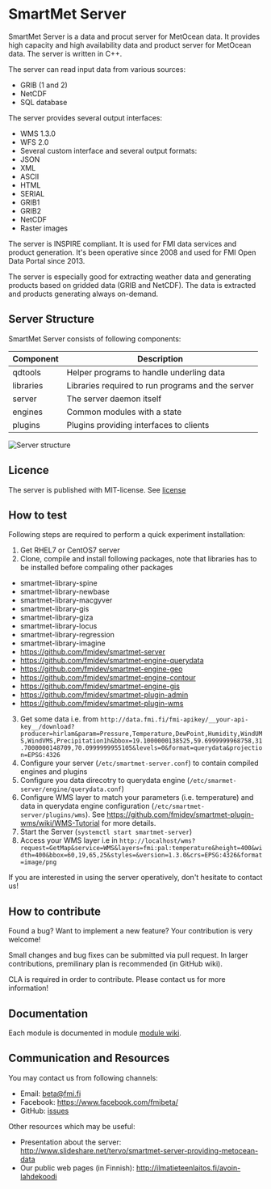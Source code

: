 # SmartMet Server
SmartMet Server is a data and procut server for MetOcean data. It provides high capacity and high availability data and product server for MetOcean data. The server is written in C++. 

The server can read input data from various sources:
* GRIB (1 and 2) 
* NetCDF
* SQL database

The server provides several output interfaces:
* WMS 1.3.0
* WFS 2.0
* Several custom interface
and several output formats:
* JSON
* XML
* ASCII
* HTML
* SERIAL
* GRIB1
* GRIB2 
* NetCDF
* Raster images

The server is INSPIRE compliant. It is used for FMI data services and product generation. It's been operative since 2008 and used for FMI Open Data Portal since 2013.

The server is especially good for extracting weather data and generating products based on gridded data (GRIB and NetCDF). The data is extracted and products generating always on-demand. 

## Server Structure
SmartMet Server consists of following components:

| Component       |Description                                       |
|-----------------|--------------------------------------------------|
| qdtools         |Helper programs to handle underling data          | 
| libraries       |Libraries required to run programs and the server |
| server          |The server daemon itself                          |
| engines         |Common modules with a state                       |
| plugins         |Plugins providing interfaces to clients           |

![](https://github.com/fmidev/smartmet-server/blob/master/SmartMet_Structure.png "Server structure")

## Licence
The server is published with MIT-license. See [license](../blob/master/LICENCE)

## How to test
Following steps are required to perform a quick experiment installation:

1. Get RHEL7 or CentOS7 server
2. Clone, compile and install following packages, note that libraries has to be installed before compaling other packages
  * smartmet-library-spine 
  * smartmet-library-newbase 
  * smartmet-library-macgyver
  * smartmet-library-gis
  * smartmet-library-giza
  * smartmet-library-locus
  * smartmet-library-regression
  * smartmet-library-imagine
  * https://github.com/fmidev/smartmet-server
  * https://github.com/fmidev/smartmet-engine-querydata
  * https://github.com/fmidev/smartmet-engine-geo
  * https://github.com/fmidev/smartmet-engine-contour
  * https://github.com/fmidev/smartmet-engine-gis
  * https://github.com/fmidev/smartmet-plugin-admin
  * https://github.com/fmidev/smartmet-plugin-wms

3. Get some data i.e. from `http://data.fmi.fi/fmi-apikey/__your-api-key__/download?producer=hirlam&param=Pressure,Temperature,DewPoint,Humidity,WindUMS,WindVMS,Precipitation1h&bbox=19.1000000138525,59.6999999968758,31.7000000148709,70.0999999955105&levels=0&format=querydata&projection=EPSG:4326`
4. Configure your server (`/etc/smartmet-server.conf`) to contain compiled engines and plugins
5. Configure you data direcotry to querydata engine (`/etc/smarmet-server/engine/querydata.conf`)
6. Configure WMS layer to match your parameters (i.e. temperature) and data in querydata engine configuration (`/etc/smartmet-server/plugins/wms`). See https://github.com/fmidev/smartmet-plugin-wms/wiki/WMS-Tutorial for more details.
7. Start the Server (`systemctl start smartmet-server`)
8. Access your WMS layer i.e in `http://localhost/wms?request=GetMap&service=WMS&layers=fmi:pal:temperature&height=400&width=400&bbox=60,19,65,25&styles=&version=1.3.0&crs=EPSG:4326&format=image/png`

If you are interested in using the server operatively, don't hesitate to contact us! 

## How to contribute
Found a bug? Want to implement a new feature? Your contribution is very welcome!

Small changes and bug fixes can be submitted via pull request. In larger contributions, premilinary plan is recommended (in GitHub wiki). 

CLA is required in order to contribute. Please contact us for more information!

## Documentation
Each module is documented in module [module wiki](../../wiki). 

## Communication and Resources
You may contact us from following channels:
* Email: beta@fmi.fi
* Facebook: https://www.facebook.com/fmibeta/
* GitHub: [issues](../../issues)

Other resources which may be useful:
* Presentation about the server: http://www.slideshare.net/tervo/smartmet-server-providing-metocean-data
* Our public web pages (in Finnish):  http://ilmatieteenlaitos.fi/avoin-lahdekoodi
